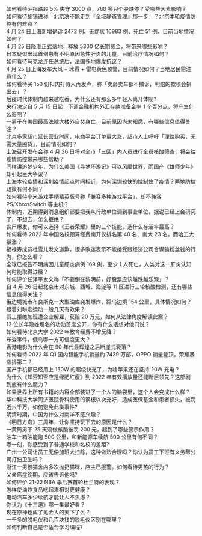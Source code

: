 如何看待沪指跌超 5% 失守 3000 点，760 多只个股跌停？受哪些因素影响？  
如何看待胡锡进称「北京决不能走到『全域静态管理』那一步」？北京本轮疫情防控有何难点？  
4 月 24 日上海新增确诊 2472 例、无症状 16983 例、死亡 51 例，目前当地情况如何？  
4 月 25 日降准正式落地，释放 5300 亿长期资金，将带来哪些影响？  
日本疑似出现首例患有不明原因急性肝炎的儿童，目前治疗情况如何？  
如何看待马克龙连任总统后，法国多地爆发抗议？  
4 月 25 日上海发布大风 + 冰雹 + 雷电黄色预警，目前情况如何？当地居民需注意什么？  
如何看待买 150 份扣肉打假人再发声，称「卖房卖车都不撤诉，判赔的款项会捐出去」？  
后疫时代体制内越来越吃香，为什么还有那么多年轻人离开体制?  
央行决定自 5 月 15 日起，下调金融机构外汇存款准备金率 1 个百分点，将产生什么影响？  
一男子在美国最高法院大楼外自焚身亡，目前原因尚未知悉，有哪些信息值得关注？  
北京多家超市延长营业时间，电商平台订单量大涨，超市人士呼吁「理性购买，无需大量囤货」，目前情况如何？  
上海召开发布会称 4 月 26 日将对全市「三区」内人员进行全员核酸筛查，将会给疫情防控带来哪些帮助？  
同样讲追梦少年，为什么美国《寻梦环游记》可以风靡世界，而国产《雄师少年》却引起巨大争议？  
上海本轮疫情和深圳疫情起点时间相近，为何深圳较快的控制住了疫情？两地防控政策有何不同？  
如何看待小米游戏手柄精英版号称「兼容多种游戏平台」，却不兼容 PS/Xbox/Switch 等主机？  
体制内，近期得到消息组织部要把我从行政单位调到事业单位，据说已经上会研究了，不想去，怎么拒绝？  
丧尸爆发，你可以选择《王者荣耀》里的三个技能，选什么存活率最高？  
如何看待 2022 年中国名校预算经费南开仅排名第 40 名、南大 23 名，而哈工大暴涨？  
福禄寿成员杜雪儿发文道歉，很多歌迷表示不能接受跟经济公司合谋骗粉丝钱的行为，你怎么看？  
全球已报告不明病因儿童肝炎病例 169 例，至少 1 人死亡，人类对这一肝炎认知何时能取得进展？  
如何评价任泽平发文称「不要倒在黎明前，好股票应该越跌越乐观」？  
自 4 月 26 日起北京市对东城、西城、海淀等 11 区进行三轮核酸检测，还有哪些信息值得关注？  
俄边境城市布良斯克一大型油库突发爆炸，距乌边境 154 公里，具体情况如何？  
跟着刘畊宏运动一般几天有效果？  
员工拒绝加班遭企业解雇，获赔 20 万元，如何从法律角度解读此案？  
12 位长年隐姓埋名的功勋首度公开，你有什么话想对他们说？  
如何看待北京大学 2022 年教育经费不增反降？  
布查事件，俄乌哪一方可信度更大？  
香港电影为什么会在 90 年代最辉煌之后断崖式衰落？  
如何看待 2022 年 Q1 国内智能手机销量约 7439 万部，OPPO 销量登顶，荣耀暴涨排第二？  
国产手机都已经用上 150W 的超级快充了，为啥苹果还在坚持 20W 充电？  
为什么《知否知否应是绿肥红瘦》到 2022 年有效播放量还能断层领先？这部剧到底有什么魔力？  
如果世界上所有书籍的内容全部装进了一个人的脑袋里，这个人会变成什么样？  
华中科技大学同济医院骨科使用的钢板以次充好，造成医保基金和患者损失，被罚近六千万。如何避免此类事件?  
明清时期，中国为什么对南洋不感兴趣？  
《明日方舟》三周年，让你坚持玩下去的原因是什么？  
一黄码男子 25 天没做核酸被罚 200 元，起到了哪些警示作用？  
油车一箱油能跑 500 公里，和新能源车续航 500 公里有何不同？  
哪一刻，你感受到了普通学校和名校的差距?  
广州一公司让员工无偿加班大扫除，这种做法合理吗？你认为员工下班有义务帮公司打扫卫生吗？  
浙江一男孩猫舍内多次抛扔猫咪，店主已报警。如何看待男孩的行为？  
父亲癌症晚期，应该告诉他吗?  
如何评价 21-22 NBA 季后赛首轮杜兰特的表现？  
怎样使油炸食品吃起来相对更健康？  
电动汽车多少续航才能让人不焦虑？  
你认为《十三邀》哪一集最好看？  
现在原神也成了氪金人的天下了么？  
一千多的脱毛仪和几百块钱的脱毛仪区别在哪里？  
如何判断自己是否适合学习编程?  
